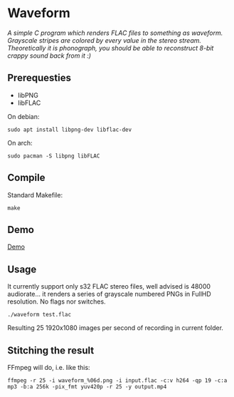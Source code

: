 # Waveform

_A simple C program which renders FLAC files to something as waveform. Grayscale stripes are colored by every value in the stereo stream. Theoretically it is phonograph, you should be able to reconstruct 8-bit crappy sound back from it :)_

## Prerequesties

  - libPNG
  - libFLAC

On debian:
    
`sudo apt install libpng-dev libflac-dev`

On arch:

 `sudo pacman -S libpng libFLAC`

## Compile

Standard Makefile:

`make`

## Demo

[Demo](https://www.youtube.com/watch?v=Du2W8XubCf8)

## Usage

It currently support only s32 FLAC stereo files, well advised is 48000 audiorate... it renders a series of grayscale numbered PNGs in FullHD resolution. No flags nor switches.

`./waveform test.flac`

Resulting 25 1920x1080 images per second of recording in current folder.

## Stitching the result

FFmpeg will do, i.e. like this:

`ffmpeg -r 25 -i waveform_%06d.png -i input.flac -c:v h264 -qp 19 -c:a mp3 -b:a 256k -pix_fmt yuv420p -r 25 -y output.mp4`

